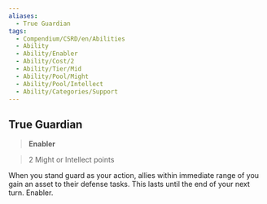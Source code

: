 ```yaml
---
aliases:
  - True Guardian
tags:
  - Compendium/CSRD/en/Abilities
  - Ability
  - Ability/Enabler
  - Ability/Cost/2
  - Ability/Tier/Mid
  - Ability/Pool/Might
  - Ability/Pool/Intellect
  - Ability/Categories/Support
---
```

    
      
## True Guardian      
>**Enabler**      
>2 Might or Intellect points    
      
When you stand guard as your action, allies within immediate range of you gain an asset to their defense tasks. This lasts until the end of your next turn. Enabler.